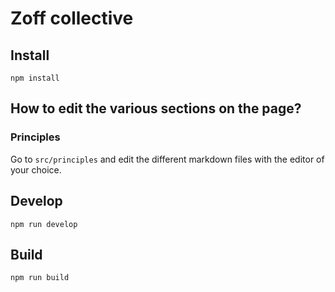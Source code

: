 # Zoff collective

## Install

`npm install`

## How to edit the various sections on the page?

### Principles

Go to `src/principles` and edit the different markdown files with the editor
of your choice.


## Develop

`npm run develop`

## Build

`npm run build`
